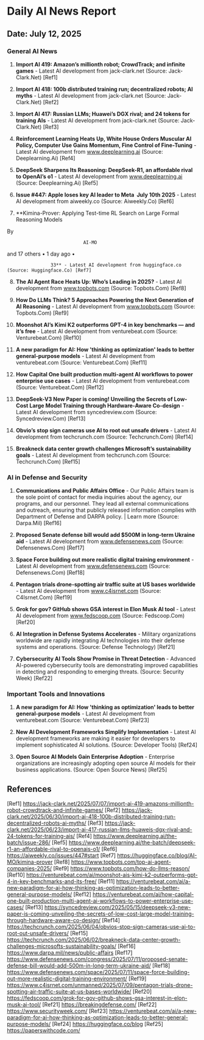 # Daily AI News Report

## Date: July 12, 2025

### General AI News

1. **Import AI 419: Amazon’s millionth robot; CrowdTrack; and infinite games** - Latest AI development from jack-clark.net (Source: Jack-Clark.Net) [Ref1]

2. **Import AI 418: 100b distributed training run; decentralized robots; AI myths** - Latest AI development from jack-clark.net (Source: Jack-Clark.Net) [Ref2]

3. **Import AI 417: Russian LLMs; Huawei’s DGX rival; and 24 tokens for training AIs** - Latest AI development from jack-clark.net (Source: Jack-Clark.Net) [Ref3]

4. **Reinforcement Learning Heats Up, White House Orders Muscular AI Policy, Computer Use Gains Momentum, Fine Control of Fine-Tuning** - Latest AI development from www.deeplearning.ai (Source: Deeplearning.Ai) [Ref4]

5. **DeepSeek Sharpens Its Reasoning: DeepSeek-R1, an affordable rival to OpenAI’s o1** - Latest AI development from www.deeplearning.ai (Source: Deeplearning.Ai) [Ref5]

6. **Issue #447:  Apple loses key AI leader to Meta  July 10th 2025** - Latest AI development from aiweekly.co (Source: Aiweekly.Co) [Ref6]

7. **Kimina-Prover: Applying Test-time RL Search on Large Formal Reasoning Models
			
By
						
								AI-MO
and 17 others
• 
1 day ago
•


					33** - Latest AI development from huggingface.co (Source: Huggingface.Co) [Ref7]

8. **The AI Agent Race Heats Up: Who’s Leading in 2025?** - Latest AI development from www.topbots.com (Source: Topbots.Com) [Ref8]

9. **How Do LLMs Think? 5 Approaches Powering the Next Generation of AI Reasoning** - Latest AI development from www.topbots.com (Source: Topbots.Com) [Ref9]

10. **Moonshot AI’s Kimi K2 outperforms GPT-4 in key benchmarks — and it’s free** - Latest AI development from venturebeat.com (Source: Venturebeat.Com) [Ref10]

11. **A new paradigm for AI: How 'thinking as optimization' leads to better general-purpose models** - Latest AI development from venturebeat.com (Source: Venturebeat.Com) [Ref11]

12. **How Capital One built production multi-agent AI workflows to power enterprise use cases** - Latest AI development from venturebeat.com (Source: Venturebeat.Com) [Ref12]

13. **DeepSeek-V3 New Paper is coming! Unveiling the Secrets of Low-Cost Large Model Training through Hardware-Aware Co-design** - Latest AI development from syncedreview.com (Source: Syncedreview.Com) [Ref13]

14. **Obvio’s stop sign cameras use AI to root out unsafe drivers** - Latest AI development from techcrunch.com (Source: Techcrunch.Com) [Ref14]

15. **Breakneck data center growth challenges Microsoft’s sustainability goals** - Latest AI development from techcrunch.com (Source: Techcrunch.Com) [Ref15]

### AI in Defense and Security

1. **Communications and Public Affairs Office** - Our Public Affairs team is the sole point of contact for media inquiries about the agency, our programs, and our personnel. They lead all external communications and outreach, ensuring that publicly released information complies with Department of Defense and DARPA policy. | Learn more (Source: Darpa.Mil) [Ref16]

2. **Proposed Senate defense bill would add $500M in long-term Ukraine aid** - Latest AI development from www.defensenews.com (Source: Defensenews.Com) [Ref17]

3. **Space Force building out more realistic digital training environment** - Latest AI development from www.defensenews.com (Source: Defensenews.Com) [Ref18]

4. **Pentagon trials drone-spotting air traffic suite at US bases worldwide** - Latest AI development from www.c4isrnet.com (Source: C4Isrnet.Com) [Ref19]

5. **Grok for gov? GitHub shows GSA interest in Elon Musk AI tool** - Latest AI development from www.fedscoop.com (Source: Fedscoop.Com) [Ref20]

6. **AI Integration in Defense Systems Accelerates** - Military organizations worldwide are rapidly integrating AI technologies into their defense systems and operations. (Source: Defense Technology) [Ref21]

7. **Cybersecurity AI Tools Show Promise in Threat Detection** - Advanced AI-powered cybersecurity tools are demonstrating improved capabilities in detecting and responding to emerging threats. (Source: Security Week) [Ref22]

### Important Tools and Innovations

1. **A new paradigm for AI: How 'thinking as optimization' leads to better general-purpose models** - Latest AI development from venturebeat.com (Source: Venturebeat.Com) [Ref23]

2. **New AI Development Frameworks Simplify Implementation** - Latest AI development frameworks are making it easier for developers to implement sophisticated AI solutions. (Source: Developer Tools) [Ref24]

3. **Open Source AI Models Gain Enterprise Adoption** - Enterprise organizations are increasingly adopting open source AI models for their business applications. (Source: Open Source News) [Ref25]

## References

[Ref1] https://jack-clark.net/2025/07/07/import-ai-419-amazons-millionth-robot-crowdtrack-and-infinite-games/
[Ref2] https://jack-clark.net/2025/06/30/import-ai-418-100b-distributed-training-run-decentralized-robots-ai-myths/
[Ref3] https://jack-clark.net/2025/06/23/import-ai-417-russian-llms-huaweis-dgx-rival-and-24-tokens-for-training-ais/
[Ref4] https://www.deeplearning.ai/the-batch/issue-286/
[Ref5] https://www.deeplearning.ai/the-batch/deepseek-r1-an-affordable-rival-to-openais-o1/
[Ref6] https://aiweekly.co/issues/447#start
[Ref7] https://huggingface.co/blog/AI-MO/kimina-prover
[Ref8] https://www.topbots.com/top-ai-agent-companies-2025/
[Ref9] https://www.topbots.com/how-do-llms-reason/
[Ref10] https://venturebeat.com/ai/moonshot-ais-kimi-k2-outperforms-gpt-4-in-key-benchmarks-and-its-free/
[Ref11] https://venturebeat.com/ai/a-new-paradigm-for-ai-how-thinking-as-optimization-leads-to-better-general-purpose-models/
[Ref12] https://venturebeat.com/ai/how-capital-one-built-production-multi-agent-ai-workflows-to-power-enterprise-use-cases/
[Ref13] https://syncedreview.com/2025/05/15/deepseek-v3-new-paper-is-coming-unveiling-the-secrets-of-low-cost-large-model-training-through-hardware-aware-co-design/
[Ref14] https://techcrunch.com/2025/06/04/obvios-stop-sign-cameras-use-ai-to-root-out-unsafe-drivers/
[Ref15] https://techcrunch.com/2025/06/02/breakneck-data-center-growth-challenges-microsofts-sustainability-goals/
[Ref16] https://www.darpa.mil/news/public-affairs
[Ref17] https://www.defensenews.com/congress/2025/07/11/proposed-senate-defense-bill-would-add-500m-in-long-term-ukraine-aid/
[Ref18] https://www.defensenews.com/space/2025/07/11/space-force-building-out-more-realistic-digital-training-environment/
[Ref19] https://www.c4isrnet.com/unmanned/2025/07/09/pentagon-trials-drone-spotting-air-traffic-suite-at-us-bases-worldwide/
[Ref20] https://fedscoop.com/grok-for-gov-github-shows-gsa-interest-in-elon-musk-ai-tool/
[Ref21] https://breakingdefense.com/
[Ref22] https://www.securityweek.com/
[Ref23] https://venturebeat.com/ai/a-new-paradigm-for-ai-how-thinking-as-optimization-leads-to-better-general-purpose-models/
[Ref24] https://huggingface.co/blog
[Ref25] https://paperswithcode.com/
